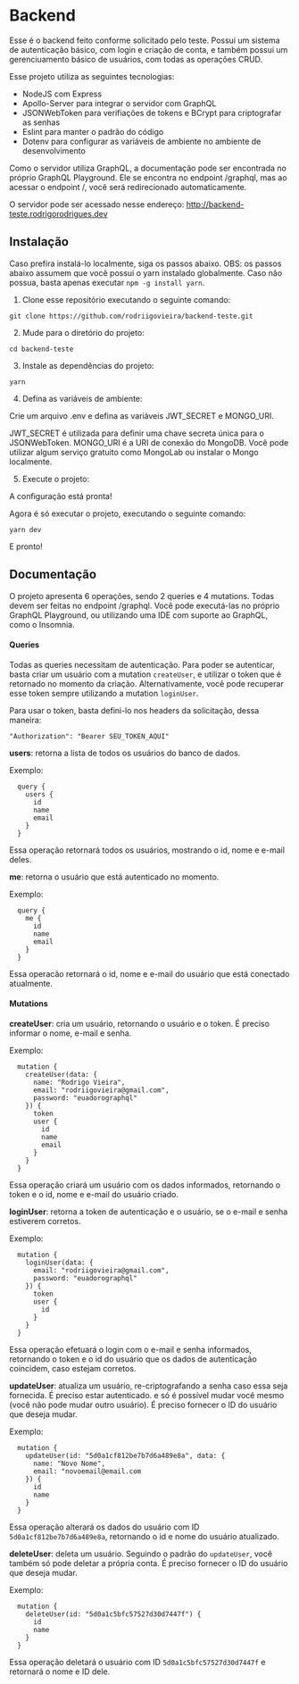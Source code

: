# Backend

Esse é o backend feito conforme solicitado pelo teste. Possui um sistema de autenticação básico, com login e criação de conta, e também possui um gerenciuamento básico de usuários, com todas as operações CRUD.

Esse projeto utiliza as seguintes tecnologias:

- NodeJS com Express
- Apollo-Server para integrar o servidor com GraphQL
- JSONWebToken para verifiações de tokens e BCrypt para criptografar as senhas
- Eslint para manter o padrão do código
- Dotenv para configurar as variáveis de ambiente no ambiente de desenvolvimento

Como o servidor utiliza GraphQL, a documentação pode ser encontrada no próprio GraphQL Playground. Ele se encontra no endpoint /graphql, mas ao acessar o endpoint /, você será redirecionado automaticamente.

O servidor pode ser acessado nesse endereço: http://backend-teste.rodrigorodrigues.dev

## Instalação

Caso prefira instalá-lo localmente, siga os passos abaixo. OBS: os passos abaixo assumem que você possui o yarn instalado globalmente. Caso não possua, basta apenas executar `npm -g install yarn`.

1. Clone esse repositório executando o seguinte comando:

```
git clone https://github.com/rodriigovieira/backend-teste.git
```

2. Mude para o diretório do projeto:

```
cd backend-teste
```

3. Instale as dependências do projeto:

```
yarn
```

4. Defina as variáveis de ambiente:

Crie um arquivo .env e defina as variáveis JWT_SECRET e MONGO_URI.

JWT_SECRET é utilizada para definir uma chave secreta única para o JSONWebToken. MONGO_URI é a URI de conexão do MongoDB. Você pode utilizar algum serviço gratuito como MongoLab ou instalar o Mongo localmente.

5. Execute o projeto:

A configuração está pronta!

Agora é só executar o projeto, executando o seguinte comando:

```
yarn dev
```

E pronto!

## Documentação

O projeto apresenta 6 operações, sendo 2 queries e 4 mutations. Todas devem ser feitas no endpoint /graphql. Você pode executá-las no próprio GraphQL Playground, ou utilizando uma IDE com suporte ao GraphQL, como o Insomnia.

#### Queries

Todas as queries necessitam de autenticação. Para poder se autenticar, basta criar um usuário com a mutation `createUser`, e utilizar o token que é retornado no momento da criação. Alternativamente, você pode recuperar esse token sempre utilizando a mutation `loginUser`.

Para usar o token, basta defini-lo nos headers da solicitação, dessa maneira:

```
"Authorization": "Bearer SEU_TOKEN_AQUI"
```

**users**: retorna a lista de todos os usuários do banco de dados.

Exemplo:

```
  query {
    users {
      id
      name
      email
    }
  }
```

Essa operação retornará todos os usuários, mostrando o id, nome e e-mail deles.

**me**: retorna o usuário que está autenticado no momento.

Exemplo:

```
  query {
    me {
      id
      name
      email
    }
  }
```

Essa operacão retornará o id, nome e e-mail do usuário que está conectado atualmente.

#### Mutations

**createUser**: cria um usuário, retornando o usuário e o token. É preciso informar o nome, e-mail e senha.

Exemplo:

```
  mutation {
    createUser(data: {
      name: "Rodrigo Vieira",
      email: "rodriigovieira@gmail.com",
      password: "euadorographql"
    }) {
      token
      user {
        id
        name
        email
      }
    }
  }
```

Essa operação criará um usuário com os dados informados, retornando o token e o id, nome e e-mail do usuário criado.

**loginUser**: retorna a token de autenticação e o usuário, se o e-mail e senha estiverem corretos.

Exemplo:

```
  mutation {
    loginUser(data: {
      email: "rodriigovieira@gmail.com",
      password: "euadorographql"
    }) {
      token
      user {
        id
      }
    }
  }
```

Essa operação efetuará o login com o e-mail e senha informados, retornando o token e o id do usuário que os dados de autenticação coincidem, caso estejam corretos.

**updateUser**: atualiza um usuário, re-criptografando a senha caso essa seja fornecida. É preciso estar autenticado. e só é possível mudar você mesmo (você não pode mudar outro usuário). É preciso fornecer o ID do usuário que deseja mudar.

Exemplo:

```
  mutation {
    updateUser(id: "5d0a1cf812be7b7d6a489e8a", data: {
      name: "Novo Nome",
      email: "novoemail@email.com
    }) {
      id
      name
    }
  }
```

Essa operação alterará os dados do usuário com ID `5d0a1cf812be7b7d6a489e8a`, retornando o id e nome do usuário atualizado.

**deleteUser**: deleta um usuário. Seguindo o padrão do `updateUser`, você também só pode deletar a própria conta. É preciso fornecer o ID do usuário que deseja mudar.

Exemplo:

```
  mutation {
    deleteUser(id: "5d0a1c5bfc57527d30d7447f") {
      id
      name
    }
  }
```

Essa operação deletará o usuário com ID `5d0a1c5bfc57527d30d7447f` e retornará o nome e ID dele.
